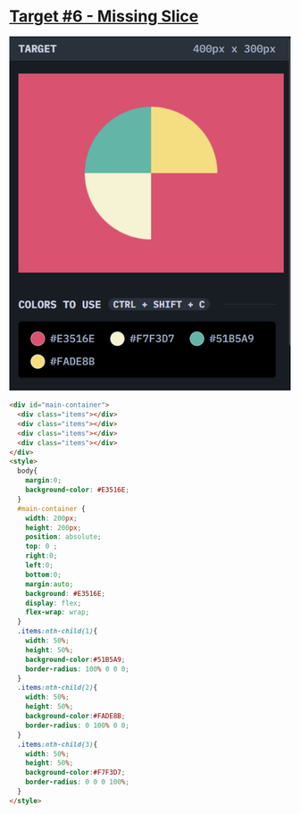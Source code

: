 # [Target #6 - Missing Slice](https://cssbattle.dev/play/6)

![](https://github.com/Naman-Saxena1/CSS-Battle.dev-Practice/blob/main/Targets/Battle1-%236_Missing_Slice.PNG)

```HTML
<div id="main-container">
  <div class="items"></div>
  <div class="items"></div>
  <div class="items"></div>
  <div class="items"></div>
</div>
<style>
  body{
    margin:0;
    background-color: #E3516E;
  }
  #main-container {
    width: 200px;
    height: 200px;
    position: absolute;
    top: 0 ;
    right:0;
    left:0;
    bottom:0;
    margin:auto;
    background: #E3516E;
    display: flex;
    flex-wrap: wrap;
  }
  .items:nth-child(1){
    width: 50%;
    height: 50%;
    background-color:#51B5A9;
    border-radius: 100% 0 0 0;
  }
  .items:nth-child(2){
    width: 50%;
    height: 50%;
    background-color:#FADE8B;
    border-radius: 0 100% 0 0;
  }
  .items:nth-child(3){
    width: 50%;
    height: 50%;
    background-color:#F7F3D7;
    border-radius: 0 0 0 100%;
  }
</style>

```
